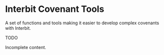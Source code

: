 # Interbit Covenant Tools

A set of functions and tools making it easier to develop complex
covenants with Interbit.

<div class="tips danger">
  <p><span></span>TODO</p>
  <p>Incomplete content.</p>
</div>
